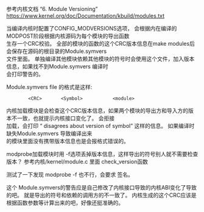 
参考内核文档 “6. Module Versioning”
https://www.kernel.org/doc/Documentation/kbuild/modules.txt


当编译内核时配置了CONFIG_MODVERSIONS选项， 会根据内在编译的MODPOST阶段根据内核源码为每个模块的导出函数   
生存一个CRC校验。 全部的模块的函数的这个CRC版本信息在make modules后会保存在源码的根目录的Module.symvers    
文件里面。 单独编译其他模块依赖其他模块的符号时会使用这个文件，加入版本信息，如果找不到Module.symvers 编译时   
会打印警告的。   

Module.symvers file 的格式是这样:   
```text
		<CRC>	    <Symbol>	       <module>   
```
    

内核加载模块是会检查这个CRC版本信息，如果两个模块的导出方和导入方的版本不一致，也就提示内核接口变化了。 会拒接   
加载，会打印 “ disagrees about version of symbol” 这样的信息。 如果编译时缺失Module.symvers 导致编译出来   
的模块里面没有携带版本信息也是会报格式错误的。


modprobe加载模块时用 -f选项丢掉版本信息，这样导出的符号别人就不需要检查版本？
参考内核/kernel/module.c 里面 check_version函数

测试了一下发现 modprobe -f 也不行，会要求 签名。

这个 Module.symvers的警告应是自己修改了内核接口导致的内核ABI变化了导致的吧。 就是导出的符号和依赖的调用方的不一致了。
内核生成的这个CRC应该是根据函数参数等计算出来的吧，好像还挺准确的。



